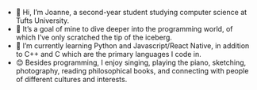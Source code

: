 - 👋 Hi, I’m Joanne, a second-year student studying computer science at Tufts University.
- 👀 It’s a goal of mine to dive deeper into the programming world, of which I’ve only scratched the tip of the iceberg.
- 🌱 I’m currently learning Python and Javascript/React Native, in addition to C++ and C which are the primary languages I code in.
- 😊 Besides programming, I enjoy singing, playing the piano, sketching, photography, reading philosophical books, and connecting with people of different cultures and interests.


<!---
joannefan/joannefan is a ✨ special ✨ repository because its `README.md` (this file) appears on your GitHub profile.
You can click the Preview link to take a look at your changes.
--->
